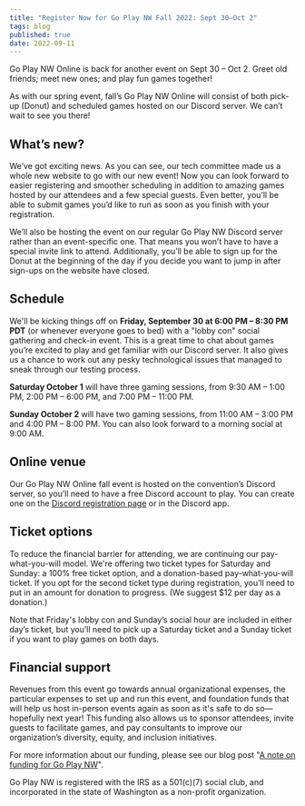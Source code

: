 ```yaml
---
title: "Register Now for Go Play NW Fall 2022: Sept 30–Oct 2"
tags: blog
published: true
date: 2022-09-11
---
```


Go Play NW Online is back for another event on Sept 30 – Oct 2. Greet old friends; meet new ones; and play fun games together!

As with our spring event, fall’s Go Play NW Online will consist of both pick-up (Donut) and scheduled games hosted on our Discord server. We can’t wait to see you there! 

## What’s new?
We’ve got exciting news. As you can see, our tech committee made us a whole new website to go with our new event! Now you can look forward to easier registering and smoother scheduling in addition to amazing games hosted by our attendees and a few special guests. Even better, you’ll be able to submit games you’d like to run as soon as you finish with your registration. 

We’ll also be hosting the event on our regular Go Play NW Discord server rather than an event-specific one. That means you won’t have to have a special invite link to attend. Additionally, you’ll be able to sign up for the Donut at the beginning of the day if you decide you want to jump in after sign-ups on the website have closed.

## Schedule
We'll be kicking things off on **Friday, September 30 at 6:00 PM – 8:30 PM PDT** (or whenever everyone goes to bed) with a "lobby con" social gathering and check-in event. This is a great time to chat about games you’re excited to play and get familiar with our Discord server. It also gives us a chance to work out any pesky technological issues that managed to sneak through our testing process.

**Saturday October 1** will have three gaming sessions, from 9:30 AM – 1:00 PM, 2:00 PM – 6:00 PM, and 7:00 PM – 11:00 PM.

**Sunday October 2** will have two gaming sessions, from 11:00 AM – 3:00 PM and 4:00 PM – 8:00 PM. You can also look forward to a morning social at 9:00 AM. 

## Online venue
Our Go Play NW Online fall event is hosted on the convention’s Discord server, so you’ll need to have a free Discord account to play. You can create one on the [Discord registration page](https://discord.com/register) or in the Discord app.

## Ticket options
To reduce the financial barrier for attending, we are continuing our pay-what-you-will model. We're offering two ticket types for Saturday and Sunday: a 100% free ticket option, and a donation-based pay-what-you-will ticket. If you opt for the second ticket type during registration, you’ll need to put in an amount for donation to progress. (We suggest $12 per day as a donation.)

Note that Friday's lobby con and Sunday’s social hour are included in either day’s ticket, but you’ll need to pick up a Saturday ticket and a Sunday ticket if you want to play games on both days.

## Financial support
Revenues from this event go towards annual organizational expenses, the particular expenses to set up and run this event, and foundation funds that will help us host in-person events again as soon as it's safe to do so—hopefully next year! This funding also allows us to sponsor attendees, invite guests to facilitate games, and pay consultants to improve our organization’s diversity, equity, and inclusion initiatives.

For more information about our funding, please see our blog post "[A note on funding for Go Play NW](https://goplaynw.org/blog/2021-09-07/)".

Go Play NW is registered with the IRS as a 501(c)(7) social club, and incorporated in the state of Washington as a non-profit organization.
